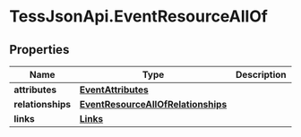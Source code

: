 # TessJsonApi.EventResourceAllOf

## Properties

Name | Type | Description | Notes
------------ | ------------- | ------------- | -------------
**attributes** | [**EventAttributes**](EventAttributes.md) |  | [optional] 
**relationships** | [**EventResourceAllOfRelationships**](EventResourceAllOfRelationships.md) |  | [optional] 
**links** | [**Links**](Links.md) |  | [optional] 


